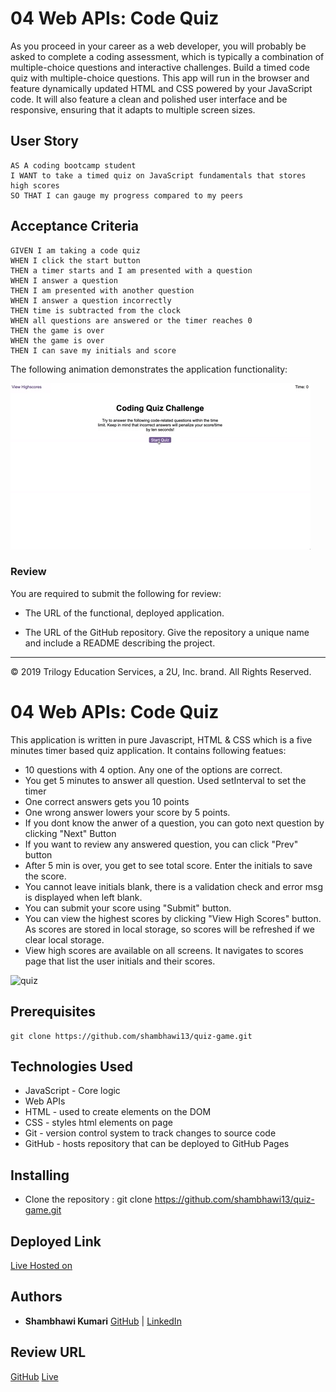 # 04 Web APIs: Code Quiz

As you proceed in your career as a web developer, you will probably be asked to complete a coding assessment, which is typically a combination of multiple-choice questions and interactive challenges. Build a timed code quiz with multiple-choice questions. This app will run in the browser and feature dynamically updated HTML and CSS powered by your JavaScript code. It will also feature a clean and polished user interface and be responsive, ensuring that it adapts to multiple screen sizes.

## User Story

```
AS A coding bootcamp student
I WANT to take a timed quiz on JavaScript fundamentals that stores high scores
SO THAT I can gauge my progress compared to my peers
```

## Acceptance Criteria

```
GIVEN I am taking a code quiz
WHEN I click the start button
THEN a timer starts and I am presented with a question
WHEN I answer a question
THEN I am presented with another question
WHEN I answer a question incorrectly
THEN time is subtracted from the clock
WHEN all questions are answered or the timer reaches 0
THEN the game is over
WHEN the game is over
THEN I can save my initials and score
```

The following animation demonstrates the application functionality:

![code quiz](./Assets/04-web-apis-homework-demo.gif)

### Review

You are required to submit the following for review:

* The URL of the functional, deployed application.

* The URL of the GitHub repository. Give the repository a unique name and include a README describing the project.

- - -
© 2019 Trilogy Education Services, a 2U, Inc. brand. All Rights Reserved.



# 04 Web APIs: Code Quiz

This application is written in pure Javascript, HTML & CSS which is a five minutes timer based quiz application. It contains following featues:

- 10 questions with 4 option. Any one of the options are correct.
- You get 5 minutes to answer all question. Used setInterval to set the timer
- One correct answers gets you 10 points
- One wrong answer lowers your score by 5 points.
- If you dont know the anwer of a question, you can goto next question by clicking "Next" Button
- If you want to review any answered question, you can click "Prev" button
- After 5 min is over, you get to see total score. Enter the initials to save the score.
- You cannot leave initials blank, there is a validation check and error msg is displayed when left blank.
- You can submit your score using "Submit" button.
- You can view the highest scores by clicking "View High Scores" button. As scores are stored in local storage, so scores will be refreshed if we clear local storage.
- View high scores are available on all screens. It navigates to scores page that list the user initials and their scores.


![quiz](Assets/final.png)


## Prerequisites

```
git clone https://github.com/shambhawi13/quiz-game.git
```

## Technologies Used
- JavaScript - Core logic
- Web APIs
- HTML - used to create elements on the DOM
- CSS - styles html elements on page
- Git - version control system to track changes to source code
- GitHub - hosts repository that can be deployed to GitHub Pages

## Installing

- Clone the repository : git clone https://github.com/shambhawi13/quiz-game.git


## Deployed Link

[Live Hosted on](https://shambhawi13.github.io/quiz-game/)

## Authors

* **Shambhawi Kumari**
 [GitHub](https://github.com/shambhawi13/) | 
 [LinkedIn](https://www.linkedin.com/in/shambhawi-kumari/)


## Review URL

[GitHub](https://github.com/shambhawi13/quiz-game)
[Live](https://shambhawi13.github.io/quiz-game/)



